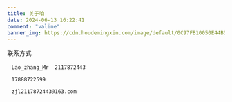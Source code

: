 ```yaml
---
title: 关于咱
date: 2024-06-13 16:22:41
comment: "valine"
banner_img: https://cdn.houdemingxin.com/image/default/0C97FB10050E44B5A46190DFA785E1B0-6-2.png
---
```


<style>
    .wx:hover + .wxbg{
        display: block;
        position:  relative;
        left: 0;
        top: 0;
    }
    .wxbg{
        width: 100px;
        height: 100px;
        position: absolute;
        left: 0;
        top: 0;
        z-index: 9999;
        display: none;
    }
</style>

联系方式

<span class="iconfont icon-wechat-fill wx" style="color:#07c160; font-size: 20px; margin-right: 10px; cursor: pointer;"></span> `Lao_zhang_Mr`
<img src="https://cdn.houdemingxin.com/image/default/B380716569044A5DA885EAFA36EE4FAF-6-2.png"  class="wxbg">
<span class="iconfont icon-qq-fill" style="color:#1296db;font-size: 20px; margin-right: 10px; cursor: pointer;" ></span> `2117872443`

<span class="iconfont icon-mobile" style="color:#00bfff;font-size: 20px; margin-right: 10px; cursor: pointer;"></span> `17888722599`

<span class="iconfont icon-mail" style="color:#e6162d;font-size: 20px; margin-right: 10px; cursor: pointer;"></span> `zjl2117872443@163.com`
